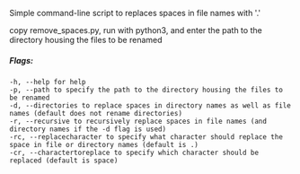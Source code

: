Simple command-line script to replaces spaces in file names with '.'

copy remove_spaces.py, run with python3, and enter the path to the directory housing the files to be renamed

##### Flags:
```
-h, --help for help
-p, --path to specify the path to the directory housing the files to be renamed
-d, --directories to replace spaces in directory names as well as file names (default does not rename directories)
-r, --recursive to recursively replace spaces in file names (and directory names if the -d flag is used)
-rc, --replacecharacter to specify what character should replace the space in file or directory names (default is .)
-cr, --charactertoreplace to specify which character should be replaced (default is space)
```

